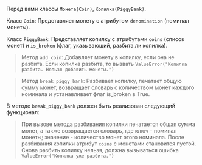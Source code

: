 Перед вами классы `Монета(Coin)`, `Копилка(PiggyBank)`. 

Класс `Coin`: Представляет монету с атрибутом `denomination` (номинал монеты).

Класс `PiggyBank`: Представляет копилку с атрибутами `coins` (список монет) и `is_broken` (флаг, указывающий, разбита ли копилка).

> Метод `add_coin`: Добавляет монету в копилку, если она не разбита. Если копилка разбита, то вызвать `ValueError("Копилка разбита. Нельзя добавить монеты.")` 

> Метод `break_piggy_bank`: Разбивает копилку, печатает общую сумму монет, возвращает словарь с количеством монет каждого номинала и устанавливает флаг is_broken в True.

В методе `break_piggy_bank` должен быть реализован следующий функционал:

> При вызове метода разбивания копилки печатается общая сумма монет, а также возвращается словарь, где ключ - номинал монеты; значение - количество монет этого номинала. 
> После разбивания копилки атрибут `coins` с монетами становится пустой. 
> Снова разбить копилку нельзя, должна вызываться ошибка `ValueError("Копилка уже разбита.")`